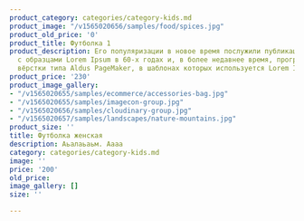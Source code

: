 ```yaml
---
product_category: categories/category-kids.md
product_image: "/v1565020656/samples/food/spices.jpg"
product_old_price: '0'
product_title: Футболка 1
product_description: Его популяризации в новое время послужили публикация листов Letraset
  с образцами Lorem Ipsum в 60-х годах и, в более недавнее время, программы электронной
  вёрстки типа Aldus PageMaker, в шаблонах которых используется Lorem Ipsum.
product_price: '230'
product_image_gallery:
- "/v1565020655/samples/ecommerce/accessories-bag.jpg"
- "/v1565020655/samples/imagecon-group.jpg"
- "/v1565020656/samples/cloudinary-group.jpg"
- "/v1565020657/samples/landscapes/nature-mountains.jpg"
product_size: ''
title: Футболка женская
description: Аьалаьаьм. Аааа
category: categories/category-kids.md
image: ''
price: '200'
old_price: 
image_gallery: []
size: ''

---
```

